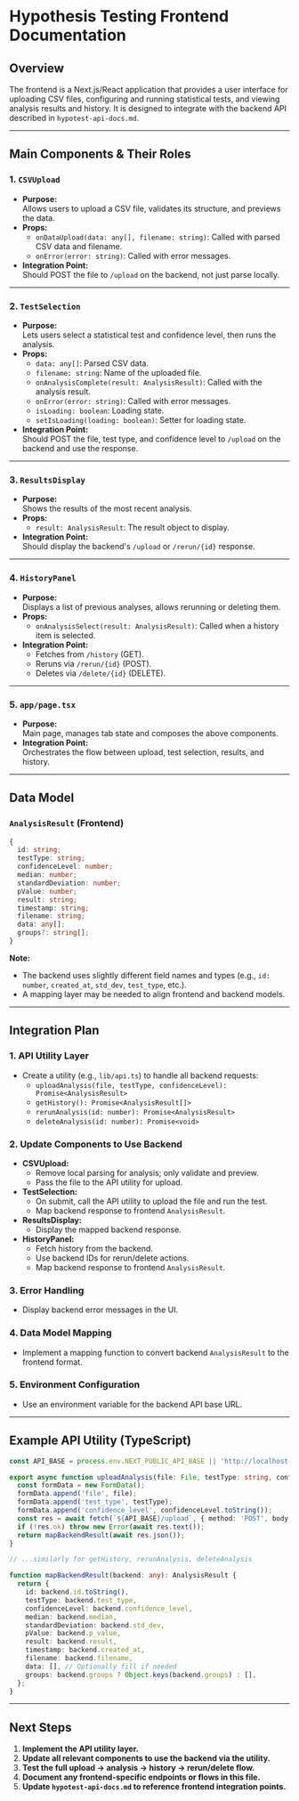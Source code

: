 # Hypothesis Testing Frontend Documentation

## Overview

The frontend is a Next.js/React application that provides a user interface for uploading CSV files, configuring and running statistical tests, and viewing analysis results and history. It is designed to integrate with the backend API described in `hypotest-api-docs.md`.

---

## Main Components & Their Roles

### 1. `CSVUpload`
- **Purpose:**  
  Allows users to upload a CSV file, validates its structure, and previews the data.
- **Props:**  
  - `onDataUpload(data: any[], filename: string)`: Called with parsed CSV data and filename.
  - `onError(error: string)`: Called with error messages.
- **Integration Point:**  
  Should POST the file to `/upload` on the backend, not just parse locally.

---

### 2. `TestSelection`
- **Purpose:**  
  Lets users select a statistical test and confidence level, then runs the analysis.
- **Props:**  
  - `data: any[]`: Parsed CSV data.
  - `filename: string`: Name of the uploaded file.
  - `onAnalysisComplete(result: AnalysisResult)`: Called with the analysis result.
  - `onError(error: string)`: Called with error messages.
  - `isLoading: boolean`: Loading state.
  - `setIsLoading(loading: boolean)`: Setter for loading state.
- **Integration Point:**  
  Should POST the file, test type, and confidence level to `/upload` on the backend and use the response.

---

### 3. `ResultsDisplay`
- **Purpose:**  
  Shows the results of the most recent analysis.
- **Props:**  
  - `result: AnalysisResult`: The result object to display.
- **Integration Point:**  
  Should display the backend's `/upload` or `/rerun/{id}` response.

---

### 4. `HistoryPanel`
- **Purpose:**  
  Displays a list of previous analyses, allows rerunning or deleting them.
- **Props:**  
  - `onAnalysisSelect(result: AnalysisResult)`: Called when a history item is selected.
- **Integration Point:**  
  - Fetches from `/history` (GET).
  - Reruns via `/rerun/{id}` (POST).
  - Deletes via `/delete/{id}` (DELETE).

---

### 5. `app/page.tsx`
- **Purpose:**  
  Main page, manages tab state and composes the above components.
- **Integration Point:**  
  Orchestrates the flow between upload, test selection, results, and history.

---

## Data Model

### `AnalysisResult` (Frontend)
```typescript
{
  id: string;
  testType: string;
  confidenceLevel: number;
  median: number;
  standardDeviation: number;
  pValue: number;
  result: string;
  timestamp: string;
  filename: string;
  data: any[];
  groups?: string[];
}
```
**Note:**  
- The backend uses slightly different field names and types (e.g., `id: number`, `created_at`, `std_dev`, `test_type`, etc.).  
- A mapping layer may be needed to align frontend and backend models.

---

## Integration Plan

### 1. API Utility Layer
- Create a utility (e.g., `lib/api.ts`) to handle all backend requests:
  - `uploadAnalysis(file, testType, confidenceLevel): Promise<AnalysisResult>`
  - `getHistory(): Promise<AnalysisResult[]>`
  - `rerunAnalysis(id: number): Promise<AnalysisResult>`
  - `deleteAnalysis(id: number): Promise<void>`

### 2. Update Components to Use Backend
- **CSVUpload:**  
  - Remove local parsing for analysis; only validate and preview.
  - Pass the file to the API utility for upload.
- **TestSelection:**  
  - On submit, call the API utility to upload the file and run the test.
  - Map backend response to frontend `AnalysisResult`.
- **ResultsDisplay:**  
  - Display the mapped backend response.
- **HistoryPanel:**  
  - Fetch history from the backend.
  - Use backend IDs for rerun/delete actions.
  - Map backend response to frontend `AnalysisResult`.

### 3. Error Handling
- Display backend error messages in the UI.

### 4. Data Model Mapping
- Implement a mapping function to convert backend `AnalysisResult` to the frontend format.

### 5. Environment Configuration
- Use an environment variable for the backend API base URL.

---

## Example API Utility (TypeScript)

```typescript
const API_BASE = process.env.NEXT_PUBLIC_API_BASE || 'http://localhost:8000';

export async function uploadAnalysis(file: File, testType: string, confidenceLevel: number) {
  const formData = new FormData();
  formData.append('file', file);
  formData.append('test_type', testType);
  formData.append('confidence_level', confidenceLevel.toString());
  const res = await fetch(`${API_BASE}/upload`, { method: 'POST', body: formData });
  if (!res.ok) throw new Error(await res.text());
  return mapBackendResult(await res.json());
}

// ...similarly for getHistory, rerunAnalysis, deleteAnalysis

function mapBackendResult(backend: any): AnalysisResult {
  return {
    id: backend.id.toString(),
    testType: backend.test_type,
    confidenceLevel: backend.confidence_level,
    median: backend.median,
    standardDeviation: backend.std_dev,
    pValue: backend.p_value,
    result: backend.result,
    timestamp: backend.created_at,
    filename: backend.filename,
    data: [], // Optionally fill if needed
    groups: backend.groups ? Object.keys(backend.groups) : [],
  };
}
```

---

## Next Steps

1. **Implement the API utility layer.**
2. **Update all relevant components to use the backend via the utility.**
3. **Test the full upload → analysis → history → rerun/delete flow.**
4. **Document any frontend-specific endpoints or flows in this file.**
5. **Update `hypotest-api-docs.md` to reference frontend integration points.** 